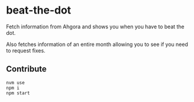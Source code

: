 # beat-the-dot

Fetch information from Ahgora and shows you when you have to beat the dot.

Also fetches information of an entire month allowing you to see if you need to request fixes.


## Contribute

```
nvm use
npm i
npm start
```
